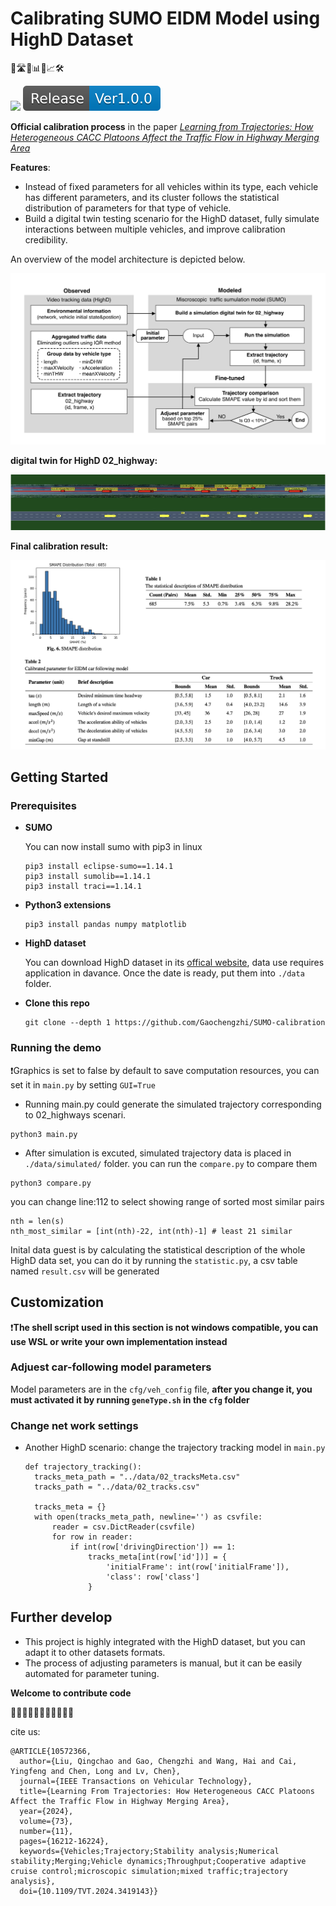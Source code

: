 # Calibrating SUMO EIDM Model using HighD Dataset
🚙🛣️🚦📊🔧📈🛠️

![](https://camo.githubusercontent.com/1c85ced3eb86985d0e7c48171d8243c2d01bfaf3be0c60fcdb7f536076a04c48/68747470733a2f2f696d672e736869656c64732e696f2f62616467652f507974686f6e2d332e372d3337373641422e7376673f6c6f676f3d707974686f6e) ![](./assets/Release-Ver1.0.0-blue-20230505160103206.svg)

**Official calibration process** in the paper *[Learning from Trajectories: How Heterogeneous CACC Platoons Affect the Traffic Flow in Highway Merging Area](https://ieeexplore.ieee.org/document/10572366)* 

**Features**:

* Instead of fixed parameters for all vehicles within its type, each vehicle has different parameters, and its cluster follows the statistical distribution of parameters for that type of vehicle.
* Build a digital twin testing scenario for the HighD dataset, fully simulate interactions between multiple vehicles, and improve calibration credibility.

An overview of the model architecture is depicted below.

![calibration@2x](./assets/calibration@2x.png)

**digital twin for HighD 02_highway:** 

![image-20230505160624559](./assets/image-20230505160624559.png)

**Final calibration result:**

![Screen Shot 2023-05-05 at 16.09.18](./assets/Screen%20Shot%202023-05-05%20at%2016.09.18.jpg)



## Getting Started

### Prerequisites

* **SUMO**

  You can now install sumo with pip3 in linux

  ```shell
  pip3 install eclipse-sumo==1.14.1
  pip3 install sumolib==1.14.1
  pip3 install traci==1.14.1
  ```

* **Python3 extensions**

  ```shell
  pip3 install pandas numpy matplotlib
  ```

  

* **HighD dataset**

	You can download HighD dataset in its [offical website](https://www.highd-dataset.com/%23download), data use requires application in davance.
	Once the date is ready, put them into `./data` folder.

* **Clone this repo**

  ```shell
  git clone --depth 1 https://github.com/Gaochengzhi/SUMO-calibration
  ```


### Running the demo

❗️Graphics is set to false by default to save computation resources, you can set it in `main.py` by setting `GUI=True`

* Running  main.py  could generate the simulated trajectory corresponding to 02_highways scenari.

```shell
python3 main.py
```

* After simulation is excuted, simulated trajectory data is placed in `./data/simulated/` folder. you can run the `compare.py` to compare them

```shell
python3 compare.py
```

you can change line:112 to select showing range of sorted most similar pairs

```python3
nth = len(s)
nth_most_similar = [int(nth)-22, int(nth)-1] # least 21 similar
```
Inital data guest is by calculating the statistical description of the whole HighD data set, you can do it by running the `statistic.py`, a csv table named `result.csv` will be generated 

## Customization
❗️**The shell script used in this section is not windows compatible, you can use WSL or write your own implementation instead**

### Adjuest car-following model parameters
Model parameters are in the `cfg/veh_config` file, **after you change it, you must activated it by running `geneType.sh` in the `cfg` folder**

### Change net work settings

* Another HighD scenario:
  change the trajectory tracking model in `main.py`
  ```python3
  def trajectory_tracking():
    tracks_meta_path = "../data/02_tracksMeta.csv"
    tracks_path = "../data/02_tracks.csv"

    tracks_meta = {}
    with open(tracks_meta_path, newline='') as csvfile:
        reader = csv.DictReader(csvfile)
        for row in reader:
            if int(row['drivingDirection']) == 1:
                tracks_meta[int(row['id'])] = {
                    'initialFrame': int(row['initialFrame']),
                    'class': row['class']
                }
  ```

## Further develop
* This project is highly integrated with the HighD dataset, but you can adapt it to other datasets formats.
* The process of adjusting parameters is manual, but it can be easily automated for parameter tuning. 
  
**Welcome to contribute code**

🚗🚕🚙🚚🚛🚜🚛🚚🚙🚕🚗

cite us:

```
@ARTICLE{10572366,
  author={Liu, Qingchao and Gao, Chengzhi and Wang, Hai and Cai, Yingfeng and Chen, Long and Lv, Chen},
  journal={IEEE Transactions on Vehicular Technology}, 
  title={Learning From Trajectories: How Heterogeneous CACC Platoons Affect the Traffic Flow in Highway Merging Area}, 
  year={2024},
  volume={73},
  number={11},
  pages={16212-16224},
  keywords={Vehicles;Trajectory;Stability analysis;Numerical stability;Merging;Vehicle dynamics;Throughput;Cooperative adaptive cruise control;microscopic simulation;mixed traffic;trajectory analysis},
  doi={10.1109/TVT.2024.3419143}}
```
